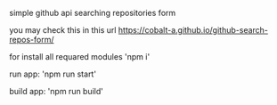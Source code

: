simple github api searching repositories form

you may check this in this url https://cobalt-a.github.io/github-search-repos-form/

for install all requared modules 'npm i'

run app: 'npm run start'

build app: 'npm run build'
